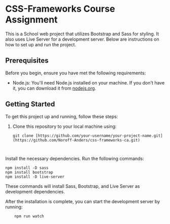 # CSS-Frameworks Course Assignment

This is a School web project that utilizes Bootstrap and Sass for styling. It also uses Live Server for a development server. Below are instructions on how to set up and run the project.

## Prerequisites

Before you begin, ensure you have met the following requirements:

- Node.js: You'll need Node.js installed on your machine. If you don't have it, you can download it from [nodejs.org](https://nodejs.org/).

## Getting Started

To get this project up and running, follow these steps:

1. Clone this repository to your local machine using:

   ```
   git clone [https://github.com/your-username/your-project-name.git](https://github.com/Noroff-Anders/css-frameworks-ca.git)



Install the necessary dependencies. Run the following commands:
```
npm install -D sass
npm install bootstrap
npm install -D live-server
```
These commands will install Sass, Bootstrap, and Live Server as development dependencies.

After the installation is complete, you can start the development server by running:
```
    npm run watch
```

